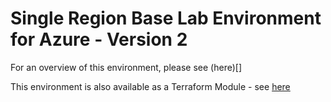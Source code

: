 # Single Region Base Lab Environment for Azure - Version 2

For an overview of this environment, please see (here)[]

This environment is also available as a Terraform Module - see [here](https://github.com/jakewalsh90/Terraform-Modules-Azure/tree/main/azure-single-region-baselabv2)
